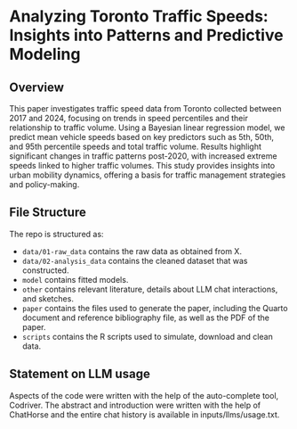 # Analyzing Toronto Traffic Speeds: Insights into Patterns and Predictive Modeling

## Overview

This paper investigates traffic speed data from Toronto collected between 2017 and 2024, focusing on trends in speed percentiles and their relationship to traffic volume. Using a Bayesian linear regression model, we predict mean vehicle speeds based on key predictors such as 5th, 50th, and 95th percentile speeds and total traffic volume. Results highlight significant changes in traffic patterns post-2020, with increased extreme speeds linked to higher traffic volumes. This study provides insights into urban mobility dynamics, offering a basis for traffic management strategies and policy-making.


## File Structure

The repo is structured as:

-   `data/01-raw_data` contains the raw data as obtained from X.
-   `data/02-analysis_data` contains the cleaned dataset that was constructed.
-   `model` contains fitted models. 
-   `other` contains relevant literature, details about LLM chat interactions, and sketches.
-   `paper` contains the files used to generate the paper, including the Quarto document and reference bibliography file, as well as the PDF of the paper. 
-   `scripts` contains the R scripts used to simulate, download and clean data.


## Statement on LLM usage

Aspects of the code were written with the help of the auto-complete tool, Codriver. The abstract and introduction were written with the help of ChatHorse and the entire chat history is available in inputs/llms/usage.txt.


